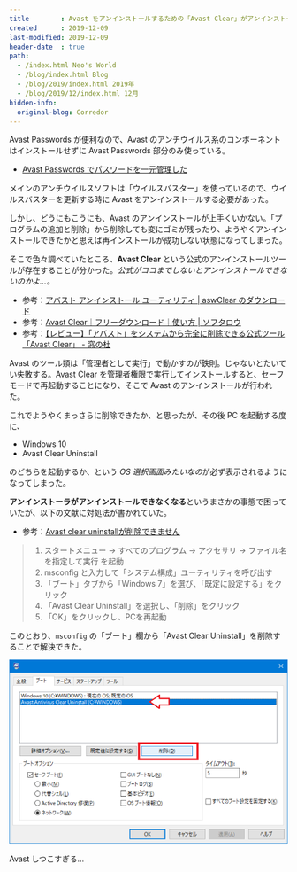 ```yaml
---
title        : Avast をアンインストールするための「Avast Clear」がアンインストールできなくて苦戦した
created      : 2019-12-09
last-modified: 2019-12-09
header-date  : true
path:
  - /index.html Neo's World
  - /blog/index.html Blog
  - /blog/2019/index.html 2019年
  - /blog/2019/12/index.html 12月
hidden-info:
  original-blog: Corredor
---
```


Avast Passwords が便利なので、Avast のアンチウイルス系のコンポーネントはインストールせずに Avast Passwords 部分のみ使っている。

- [Avast Passwords でパスワードを一元管理した](/blog/2018/05/17-01.html)

メインのアンチウイルスソフトは「ウイルスバスター」を使っているので、ウイルスバスターを更新する時に Avast をアンインストールする必要があった。

しかし、どうにもこうにも、Avast のアンインストールが上手くいかない。「プログラムの追加と削除」から削除しても変にゴミが残ったり、ようやくアンインストールできたかと思えば再インストールが成功しない状態になってしまった。

そこで色々調べていたところ、**Avast Clear** という公式のアンインストールツールが存在することが分かった。*公式がココまでしないとアンインストールできないのかよ…。*

- 参考：[アバスト アンインストール ユーティリティ | aswClear のダウンロード](https://www.avast.co.jp/uninstall-utility)
- 参考：[Avast Clear｜フリーダウンロード｜使い方 | ソフタロウ](https://softaro.net/avast-clear/)
- 参考：[【レビュー】「アバスト」をシステムから完全に削除できる公式ツール「Avast Clear」 - 窓の杜](https://forest.watch.impress.co.jp/docs/review/731258.html)

Avast のツール類は「管理者として実行」で動かすのが鉄則。じゃないとたいてい失敗する。Avast Clear を管理者権限で実行してインストールすると、セーフモードで再起動することになり、そこで Avast のアンインストールが行われた。

これでようやくまっさらに削除できたか、と思ったが、その後 PC を起動する度に、

- Windows 10
- Avast Clear Uninstall

のどちらを起動するか、という *OS 選択画面みたいなの*が必ず表示されるようになってしまった。

**アンインストーラがアンインストールできなくなる**というまさかの事態で困っていたが、以下の文献に対処法が書かれていた。

- 参考：[Avast clear uninstallが削除できません](https://forum.avast.com/index.php?topic=198891.0)

> 1. スタートメニュー -> すべてのプログラム -> アクセサリ -> ファイル名を指定して実行 を起動
> 2. msconfig と入力して「システム構成」ユーティリティを呼び出す
> 3. 「ブート」タブから「Windows 7」を選び、「既定に設定する」をクリック
> 4. 「Avast Clear Uninstall」を選択し、「削除」をクリック
> 5. 「OK」をクリックし、PCを再起動

このとおり、`msconfig` の「ブート」欄から「Avast Clear Uninstall」を削除することで解決できた。

![ブートから消す](09-02-01.png)

Avast しつこすぎる…
